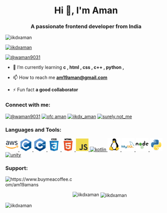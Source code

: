 <h1 align="center">Hi 👋, I'm Aman</h1>
<h3 align="center">A passionate frontend developer from India</h3>

<p align="left"> <img src="https://komarev.com/ghpvc/?username=iikdxaman&label=Profile%20views&color=0e75b6&style=flat" alt="iikdxaman" /> </p>

<p align="left"> <a href="https://github.com/ryo-ma/github-profile-trophy"><img src="https://github-profile-trophy.vercel.app/?username=iikdxaman" alt="iikdxaman" /></a> </p>

<p align="left"> <a href="https://twitter.com/@waman9031" target="blank"><img src="https://img.shields.io/twitter/follow/@waman9031?logo=twitter&style=for-the-badge" alt="@waman9031" /></a> </p>

- 🌱 I’m currently learning **c , html , css , c++ , python ,**

- 📫 How to reach me **am19aman@gmail.com**

- ⚡ Fun fact **a good collaborator**

<h3 align="left">Connect with me:</h3>
<p align="left">
<a href="https://twitter.com/@waman9031" target="blank"><img align="center" src="https://raw.githubusercontent.com/rahuldkjain/github-profile-readme-generator/master/src/images/icons/Social/twitter.svg" alt="@waman9031" height="30" width="40" /></a>
<a href="https://linkedin.com/in/ofc aman" target="blank"><img align="center" src="https://raw.githubusercontent.com/rahuldkjain/github-profile-readme-generator/master/src/images/icons/Social/linked-in-alt.svg" alt="ofc aman" height="30" width="40" /></a>
<a href="https://instagram.com/iikdx_aman" target="blank"><img align="center" src="https://raw.githubusercontent.com/rahuldkjain/github-profile-readme-generator/master/src/images/icons/Social/instagram.svg" alt="iikdx_aman" height="30" width="40" /></a>
<a href="https://discord.gg/surely.not_me" target="blank"><img align="center" src="https://raw.githubusercontent.com/rahuldkjain/github-profile-readme-generator/master/src/images/icons/Social/discord.svg" alt="surely.not_me" height="30" width="40" /></a>
</p>

<h3 align="left">Languages and Tools:</h3>
<p align="left"> <a href="https://aws.amazon.com" target="_blank" rel="noreferrer"> <img src="https://raw.githubusercontent.com/devicons/devicon/master/icons/amazonwebservices/amazonwebservices-original-wordmark.svg" alt="aws" width="40" height="40"/> </a> <a href="https://www.cprogramming.com/" target="_blank" rel="noreferrer"> <img src="https://raw.githubusercontent.com/devicons/devicon/master/icons/c/c-original.svg" alt="c" width="40" height="40"/> </a> <a href="https://www.w3schools.com/cpp/" target="_blank" rel="noreferrer"> <img src="https://raw.githubusercontent.com/devicons/devicon/master/icons/cplusplus/cplusplus-original.svg" alt="cplusplus" width="40" height="40"/> </a> <a href="https://www.w3schools.com/css/" target="_blank" rel="noreferrer"> <img src="https://raw.githubusercontent.com/devicons/devicon/master/icons/css3/css3-original-wordmark.svg" alt="css3" width="40" height="40"/> </a> <a href="https://www.w3.org/html/" target="_blank" rel="noreferrer"> <img src="https://raw.githubusercontent.com/devicons/devicon/master/icons/html5/html5-original-wordmark.svg" alt="html5" width="40" height="40"/> </a> <a href="https://developer.mozilla.org/en-US/docs/Web/JavaScript" target="_blank" rel="noreferrer"> <img src="https://raw.githubusercontent.com/devicons/devicon/master/icons/javascript/javascript-original.svg" alt="javascript" width="40" height="40"/> </a> <a href="https://kotlinlang.org" target="_blank" rel="noreferrer"> <img src="https://www.vectorlogo.zone/logos/kotlinlang/kotlinlang-icon.svg" alt="kotlin" width="40" height="40"/> </a> <a href="https://www.linux.org/" target="_blank" rel="noreferrer"> <img src="https://raw.githubusercontent.com/devicons/devicon/master/icons/linux/linux-original.svg" alt="linux" width="40" height="40"/> </a> <a href="https://www.mysql.com/" target="_blank" rel="noreferrer"> <img src="https://raw.githubusercontent.com/devicons/devicon/master/icons/mysql/mysql-original-wordmark.svg" alt="mysql" width="40" height="40"/> </a> <a href="https://nodejs.org" target="_blank" rel="noreferrer"> <img src="https://raw.githubusercontent.com/devicons/devicon/master/icons/nodejs/nodejs-original-wordmark.svg" alt="nodejs" width="40" height="40"/> </a> <a href="https://www.python.org" target="_blank" rel="noreferrer"> <img src="https://raw.githubusercontent.com/devicons/devicon/master/icons/python/python-original.svg" alt="python" width="40" height="40"/> </a> <a href="https://unity.com/" target="_blank" rel="noreferrer"> <img src="https://www.vectorlogo.zone/logos/unity3d/unity3d-icon.svg" alt="unity" width="40" height="40"/> </a> </p>

<h3 align="left">Support:</h3>
<p><a href="https://www.buymeacoffee.com/https://www.buymeacoffee.com/am19amans"> <img align="left" src="https://cdn.buymeacoffee.com/buttons/v2/default-yellow.png" height="50" width="210" alt="https://www.buymeacoffee.com/am19amans" /></a></p><br><br>

<p><img align="left" src="https://github-readme-stats.vercel.app/api/top-langs?username=iikdxaman&show_icons=true&locale=en&layout=compact" alt="iikdxaman" /></p>

<p>&nbsp;<img align="center" src="https://github-readme-stats.vercel.app/api?username=iikdxaman&show_icons=true&locale=en" alt="iikdxaman" /></p>

<p><img align="center" src="https://github-readme-streak-stats.herokuapp.com/?user=iikdxaman&" alt="iikdxaman" /></p>
